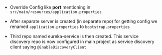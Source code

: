 * Override Config like **port** mentioning in ```
src/main/resources/application.properties ```

* After separate server is created (in separate repo) for getting config we renamed ```application.properties``` to ```bootstrap.properties```

* Third repo named eureka-service is then created.
This service discovery repo is now configured in main project as service discovery client  saying ```@EnableDiscoveryClient```

